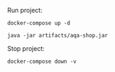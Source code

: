 Run project:

`docker-compose up -d`

`java -jar artifacts/aqa-shop.jar`

Stop project:

`docker-compose down -v`